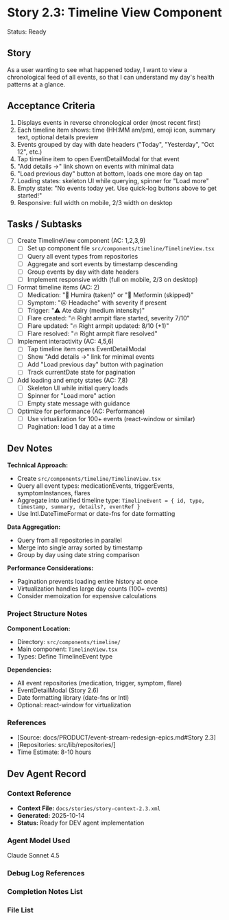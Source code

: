 # Story 2.3: Timeline View Component

Status: Ready

## Story

As a user wanting to see what happened today,
I want to view a chronological feed of all events,
so that I can understand my day's health patterns at a glance.

## Acceptance Criteria

1. Displays events in reverse chronological order (most recent first)
2. Each timeline item shows: time (HH:MM am/pm), emoji icon, summary text, optional details preview
3. Events grouped by day with date headers ("Today", "Yesterday", "Oct 12", etc.)
4. Tap timeline item to open EventDetailModal for that event
5. "Add details →" link shown on events with minimal data
6. "Load previous day" button at bottom, loads one more day on tap
7. Loading states: skeleton UI while querying, spinner for "Load more"
8. Empty state: "No events today yet. Use quick-log buttons above to get started!"
9. Responsive: full width on mobile, 2/3 width on desktop

## Tasks / Subtasks

- [ ] Create TimelineView component (AC: 1,2,3,9)
  - [ ] Set up component file `src/components/timeline/TimelineView.tsx`
  - [ ] Query all event types from repositories
  - [ ] Aggregate and sort events by timestamp descending
  - [ ] Group events by day with date headers
  - [ ] Implement responsive width (full on mobile, 2/3 on desktop)

- [ ] Format timeline items (AC: 2)
  - [ ] Medication: "💊 Humira (taken)" or "💊 Metformin (skipped)"
  - [ ] Symptom: "😣 Headache" with severity if present
  - [ ] Trigger: "⚠️ Ate dairy (medium intensity)"
  - [ ] Flare created: "🔥 Right armpit flare started, severity 7/10"
  - [ ] Flare updated: "🔥 Right armpit updated: 8/10 (+1)"
  - [ ] Flare resolved: "🔥 Right armpit flare resolved"

- [ ] Implement interactivity (AC: 4,5,6)
  - [ ] Tap timeline item opens EventDetailModal
  - [ ] Show "Add details →" link for minimal events
  - [ ] Add "Load previous day" button with pagination
  - [ ] Track currentDate state for pagination

- [ ] Add loading and empty states (AC: 7,8)
  - [ ] Skeleton UI while initial query loads
  - [ ] Spinner for "Load more" action
  - [ ] Empty state message with guidance

- [ ] Optimize for performance (AC: Performance)
  - [ ] Use virtualization for 100+ events (react-window or similar)
  - [ ] Pagination: load 1 day at a time

## Dev Notes

**Technical Approach:**
- Create `src/components/timeline/TimelineView.tsx`
- Query all event types: medicationEvents, triggerEvents, symptomInstances, flares
- Aggregate into unified timeline type: `TimelineEvent = { id, type, timestamp, summary, details?, eventRef }`
- Use Intl.DateTimeFormat or date-fns for date formatting

**Data Aggregation:**
- Query from all repositories in parallel
- Merge into single array sorted by timestamp
- Group by day using date string comparison

**Performance Considerations:**
- Pagination prevents loading entire history at once
- Virtualization handles large day counts (100+ events)
- Consider memoization for expensive calculations

### Project Structure Notes

**Component Location:**
- Directory: `src/components/timeline/`
- Main component: `TimelineView.tsx`
- Types: Define TimelineEvent type

**Dependencies:**
- All event repositories (medication, trigger, symptom, flare)
- EventDetailModal (Story 2.6)
- Date formatting library (date-fns or Intl)
- Optional: react-window for virtualization

### References

- [Source: docs/PRODUCT/event-stream-redesign-epics.md#Story 2.3]
- [Repositories: src/lib/repositories/]
- Time Estimate: 8-10 hours

## Dev Agent Record

### Context Reference

- **Context File:** `docs/stories/story-context-2.3.xml`
- **Generated:** 2025-10-14
- **Status:** Ready for DEV agent implementation

### Agent Model Used

Claude Sonnet 4.5

### Debug Log References

### Completion Notes List

### File List
